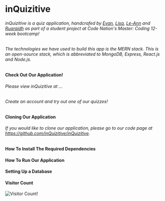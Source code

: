 # inQuizitive
###### inQuizitive is a quiz application, handcrafed by [Evan](https://github.com/evanmorrisdev), [Lisa](https://github.com/lisarawlings), [Le-Ann](https://github.com/LRWright) and [Ruaraidh](https://github.com/ruarplum) as part of a student project at Code Nation's Master: Coding 12-week bootcamp!

<!--mention all the features we have added to our app-->

###### The technologies we have used to build this app is the MERN stack. This is an open-source stack, which is abbreviated to MongoDB, Express, React.js and Node.js.


#### Check Out Our Application!
<!-- add a link to our deployed application for viewers to see it online
explain that they can create a profile and use the app. -->
###### Please view inQuizitive at ... 
###### Create an account and try out one of our quizzes! 


#### Cloning Our Application
###### If you would like to clone our application, please go to our code page at https://github.com/inQuizitive/inQuizitive.


#### How To Install The Required Dependencies
<!-- add the steps on how to install all the dependencies required for our app -->


#### How To Run Our Application
<!-- display the required commands to run the application -->


#### Setting Up a Database
<!-- add some information about how to set up a datbase to connect to the app. -->

#### Visitor Count
![Visitor Count!](https://profile-counter.glitch.me/inQuizitive/count.svg)
